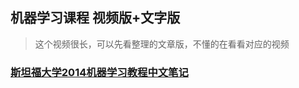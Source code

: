
## 机器学习课程 视频版+文字版

>这个视频很长，可以先看整理的文章版，不懂的在看看对应的视频

### [斯坦福大学2014机器学习教程中文笔记](http://www.ai-start.com/ml2014/)
